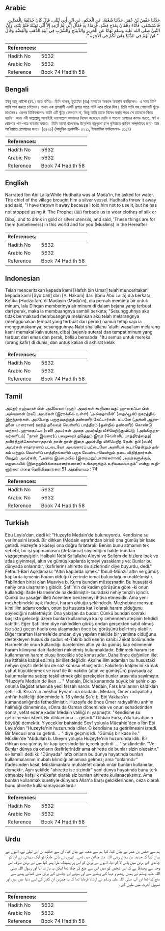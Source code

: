 ## Arabic


<div dir="rtl" lang="ar" style={{fontSize:'larger',backgroundColor:'#f8f9fa',padding:20}}>
حَدَّثَنَا حَفْصُ بْنُ عُمَرَ، حَدَّثَنَا شُعْبَةُ، عَنِ الْحَكَمِ، عَنِ ابْنِ أَبِي لَيْلَى، قَالَ كَانَ حُذَيْفَةُ بِالْمَدَايِنِ فَاسْتَسْقَى، فَأَتَاهُ دِهْقَانٌ بِقَدَحِ فِضَّةٍ، فَرَمَاهُ بِهِ فَقَالَ إِنِّي لَمْ أَرْمِهِ إِلاَّ أَنِّي نَهَيْتُهُ فَلَمْ يَنْتَهِ، وَإِنَّ النَّبِيَّ صلى الله عليه وسلم نَهَانَا عَنِ الْحَرِيرِ وَالدِّيبَاجِ وَالشُّرْبِ فِي آنِيَةِ الذَّهَبِ وَالْفِضَّةِ وَقَالَ ‏ "‏ هُنَّ لَهُمْ فِي الدُّنْيَا وَهْىَ لَكُمْ فِي الآخِرَةِ ‏"‏‏.‏
</div>
<div style={{backgroundColor:'#f8f9fa',padding:20, marginBottom: 10}}><table> <thead> <tr> <th>References:</th> <th></th> </tr> </thead> <tbody><tr><td>Hadith No</td><td>5632</td></tr><tr><td>Arabic No</td><td>5632</td></tr><tr><td>Reference</td><td>Book 74 Hadith 58</td></tr></tbody></table></div>

## Bengali


<div dir="ltr" lang="bn" style={{fontSize:'larger',backgroundColor:'#f8f9fa',padding:20}}>
ইবনু আবূ লাইলা (রহ.) হতে বর্ণিত। তিনি বলেন, হুযাইফা (রাঃ) মাদায়েন অঞ্চলে অবস্থান করছিলেন। এ সময় তিনি পানি পান করতে চাইলেন। তখন এক গ্রামবাসী একটি রূপার পাত্রে পানি এনে তাঁকে দিল। তিনি পানি সহ পেয়ালাটি ছুঁড়ে মারলেন। এরপর তিনিবললেনঃ আমি এটি ছুঁড়ে ফেলতাম না, কিন্তু আমি তাকে নিষেধ করার পরও সে তাত্থেকে বিরত হয়নি। অথচ নবী সাল্লাল্লাহু আলাইহি ওয়াসাল্লাম আমাদের নিষেধ করেছেন মোটা ও পাতলা রেশমের কাপড় পরতে, স্বর্ণ ও রৌপ্যের পান-পাত্র ব্যবহার করতে। তিনি আরো বলেছেনঃ উল্লেখিত বস্ত্তগুলো হ’ল দুনিয়াতে কাফির সম্প্রদায়ের জন্য; আর আখিরাতে তোমাদের জন্য। [৫৪২৬] (আধুনিক প্রকাশনী- ৫২২১, ইসলামিক ফাউন্ডেশন- ৫১১৭)
</div>
<div style={{backgroundColor:'#f8f9fa',padding:20, marginBottom: 10}}><table> <thead> <tr> <th>References:</th> <th></th> </tr> </thead> <tbody><tr><td>Hadith No</td><td>5632</td></tr><tr><td>Arabic No</td><td>5632</td></tr><tr><td>Reference</td><td>Book 74 Hadith 58</td></tr></tbody></table></div>

## English


<div dir="ltr" lang="en" style={{fontSize:'larger',backgroundColor:'#f8f9fa',padding:20}}>
Narrated Ibn Abi Laila:While Hudhaita was at Mada'in, he asked for water. The chief of the village brought him a silver vessel. Hudhaifa threw it away and said, "I have thrown it away because I told him not to use it, but he has not stopped using it. The Prophet (ﷺ) forbade us to wear clothes of silk or Dibaj, and to drink in gold or silver utensils, and said, 'These things are for them (unbelievers) in this world and for you (Muslims) in the Hereafter
</div>
<div style={{backgroundColor:'#f8f9fa',padding:20, marginBottom: 10}}><table> <thead> <tr> <th>References:</th> <th></th> </tr> </thead> <tbody><tr><td>Hadith No</td><td>5632</td></tr><tr><td>Arabic No</td><td>5632</td></tr><tr><td>Reference</td><td>Book 74 Hadith 58</td></tr></tbody></table></div>

## Indonesian


<div dir="ltr" lang="id" style={{fontSize:'larger',backgroundColor:'#f8f9fa',padding:20}}>
Telah menceritakan kepada kami [Hafsh bin Umar] telah menceritakan kepada kami [Syu'bah] dari [Al Hakam] dari [Ibnu Abu Laila] dia berkata; Ketika [Hudzaifah] di Madayin (Mada'in), dia pernah meminta air untuk minum, lalu Dihqan memberinya air minum di dalam bejana yang terbuat dari perak, maka ia membuangnya sambil berkata; "Sesungguhnya aku tidak bermaksud membuangnya melainkan aku telah melarangnya (menggunakan tempat yang terbuat dari perak) namun tetap saja ia menggunakannya, sesungguhnya Nabi shallallahu 'alaihi wasallam melarang kami memakai kain sutera, dibaj (sejenis sutera) dan tempat minum yang terbuat dari emas dan perak, beliau bersabda: "Itu semua untuk mereka (orang kafir) di dunia, dan untuk kalian di akhirat kelak
</div>
<div style={{backgroundColor:'#f8f9fa',padding:20, marginBottom: 10}}><table> <thead> <tr> <th>References:</th> <th></th> </tr> </thead> <tbody><tr><td>Hadith No</td><td>5632</td></tr><tr><td>Arabic No</td><td>5632</td></tr><tr><td>Reference</td><td>Book 74 Hadith 58</td></tr></tbody></table></div>

## Tamil


<div dir="ltr" lang="ta" style={{fontSize:'larger',backgroundColor:'#f8f9fa',padding:20}}>
அப்துர் ரஹ்மான் பின் அபீலைலா (ரஹ்) அவர்கள் கூறியதாவது: ஹுதைஃபா பின் அல்யமான் (ரலி) அவர்கள் (இராக்கில் உள்ள) ‘அல்மதாயின்’ (தைஃபூன்) நகரத்தில் இருந்தார்கள். அப்போது பருகுவதற்குத் தண்ணீர் கேட்டார்கள். உடனே (அக்னி ஆராதனை யாளரான) ஊர்த் தலைவர் வெள்ளிப் பாத்திரம் (ஒன்றில் தண்ணீர்) கொண்டு வந்தார். ஹுதைஃபா (ரலி) அவர்கள் அதை அவர்மீது வீசியெறிந்துவிட்டு, (அங்கிருந்தவர்களிடம்) ‘‘நான் இவரை(ப் பலமுறை) தடுத்தும் இவர் (வெள்ளிப் பாத்திரத்தைத்) தவிர்த்துக்கொள்ளாததால் தான் நான் இதை அவர்மீது வீசியெறிந் தேன். நபி (ஸல்) அவர்கள் சாதாரணப் பட்டையோ அலங்காரப் பட்டையோ அணியக் கூடாதென்றும் தங்கம் மற்றும் வெள்ளிப் பாத்திரங்களில் பருக வேண்டாமென்றும் தடை விதித்தார்கள். மேலும் அவர்கள், ‘‘அவை இம்மையில் (இறைமறுப்பாளர்களான) அவர்களுக்கும், மறுமையில் (இறைநம்பிக்கையாளர்களான) உங்களுக்கும் உரியவையாகும்” என்று கூறினார்கள் எனத் தெரிவித்தார்கள்.51 அத்தியாயம் : 74
</div>
<div style={{backgroundColor:'#f8f9fa',padding:20, marginBottom: 10}}><table> <thead> <tr> <th>References:</th> <th></th> </tr> </thead> <tbody><tr><td>Hadith No</td><td>5632</td></tr><tr><td>Arabic No</td><td>5632</td></tr><tr><td>Reference</td><td>Book 74 Hadith 58</td></tr></tbody></table></div>

## Turkish


<div dir="ltr" lang="tr" style={{fontSize:'larger',backgroundColor:'#f8f9fa',padding:20}}>
Ebu Leyla'dan, dedi ki: "Huzeyfe Medain'de bulunuyordu. Kendisine su verilmesini istedi. Bir dihkan (Medain eşrafından birisi) ona gümüş bir kase getirdi. Huzeyfe o kaseyi ona doğru fırlatarak: Benim bunu atmamın tek sebebi, bu işi yapmamasını (defalarca) söylediğim halde bundan vazgeçmeyişidir. Halbuki Nebi Sallallahu Aleyhi ve Sellem de bizlere ipek ve atlas giyinmeyi, altın ve gümüş kaplarda içmeyi yasaklamış ve: Bunlar bu dünyada onlarındır, (kafirlerin) ahirette de sizlerindir diye buyurdu, dedi." Fethu'l-Bari Açıklaması: "Altın kaplarda içmek." İbnulI-Münzir altın ve gümüş kaplarda içmenin haram olduğu üzerinde icmal bulunduğunu nakletmiştir. Tabilnden birisi olan Muaviye b. Kurra bundan müstesnadır. Bu husustaki nehiy ona ulaşmamış gibidir. Şafii'nin de kadim görüşüne göre -ki onun kullandığı ifade Harmele'de nakledilmiştir- buradaki nehiy tenzih içindir. Çünkü bu yasağın illeti Acemlere benzemeyi ihtiva etmesidir. Ama yeni mezhebindeki açık ifadesi, haram olduğu şeklindedir. Mezhebine mensup kimi ilim adamı ondan, onun bu hususta kat'i olarak haram olduğunu söylediğini nakletmiştir. Ona yakışan da budur. Çünkü bundan sonraki başlıkta geleceği üzere bunları kullanmaya ka.rşı cehennem ateşinin tehdidi sabittir. Eğer ŞafiiIden diye nakledilen görüş ondan gerçekten sabit olmuş ise sözü geçen hadis ona ulaşmadan önce bu görüşünü belirtmiş olabilir. Diğer taraftan Harmele'de ondan diye yapılan nakilde bir yanılma olduğunu destekleyen husus da şudur: et-Takrib adlı eserin sahibi Zekat bölümünde Harmele'de onun kullandığı ibarelerden altın ya da gümüş kap edinmenin haram kılınışına dair ifadeleri nakletmiş bulunmaktadır. Edinmek haram ise kullanmanın haram oluşu öncelikle söz konusudur. Daha önce değinilen illet ise ittifakla kabul edilmiş bir illet değildir. Aksine ilim adamları bu husustaki nehyin çeşitli illetlerini de söz konusu etmişlerdir. Fakirlerin kalplerini kırmak yahut büyüklenmek ve israf ile iki nakdin (altın ve gümüşÜn) piyasada az bulunmalarına sebep teşkil etmek gibi gerekçeler bunlar arasında sayılmıştır. "Huzeyfe Medain'de iken ... " Medain, Dicle kenarında büyük bir şehir olup onunla Bağdat arasında yedi fersah vardır. Medain, Fars krallarının kaldıkları şehir idi. Kisra'nın meşhur Eyvan'ı da oradadır. Medain, Ömer radıyallahu anh'ın halifeliği döneminde h. 16 yılında Sa'd b. Ebi Vakkas'ın kumandanlığında fethedilmiştir. Huzeyfe de önce Ömer radıyallfıhu anh'ın halifeliği döneminde, sOnra da Osman döneminde ve onun şehadetinden sonra, vefat edene kadar Medain valiliği ni yapmıştır. "Kendisine su getirilmesini istedi. Bir dihkan ona ... getirdi." Dihkan Farsça'da kasabanın büyüğü demektir. Yiyecekler bahsinde Seyf yoluyla Mücahid'den o İbn Ebi Leyla'dan "Huzeyfe'nin huzurunda idiler. O kendisine su getirilmesini istedi. Bir Mecusi ona su getirdi. .. " diye geçmiş idi. "Gümüş bir kase ile." Müslim'de "Abdullah b. Ukeym yoluyla Huzeyfe'nin huzurunda idik. Bir dihkan ona gümüş bir kap içerisinde bir içecek getirdi ... " şeklindedir. "Ve: Bunlar dünya da onların (kafirlerin)dir ama ahirette de bunlar sizin olacaktır." el-İsmaill dedi ki: "Dünyada" lafzı onların bu dünya hayatında bunları kullanmalarının mubah kılındığı anlamına gelmez; ama "onlarındır" ifadesinden kasıt, Müslümanlara muhalefet olarak onlar bunları kullanırlar, demektir. Aynı şekilde "ahirette ise sizindir" yani dünya hayatında bunu terk etmenize kafşılık mükafat olarak siz bunları ahirette kullanacaksınız. Ama bunları kullanmak suretiyle dünyada Allah'a karşı geldiklerinden, ceza olarak bunu ahirette kullanamayacaklardır
</div>
<div style={{backgroundColor:'#f8f9fa',padding:20, marginBottom: 10}}><table> <thead> <tr> <th>References:</th> <th></th> </tr> </thead> <tbody><tr><td>Hadith No</td><td>5632</td></tr><tr><td>Arabic No</td><td>5632</td></tr><tr><td>Reference</td><td>Book 74 Hadith 58</td></tr></tbody></table></div>

## Urdu


<div dir="rtl" lang="ur" style={{fontSize:'larger',backgroundColor:'#f8f9fa',padding:20}}>
ہم سے حفص بن عمر نے بیان کیا، کہا ہم سے شعبہ نے بیان کیا، ان سے حکیم بن ابی لیلیٰ نے، انہوں نے بیان کیا کہ حذیفہ بن یمان رضی اللہ عنہ مدائن میں تھے۔ انہوں نے پانی مانگا تو ایک دیہاتی نے ان کو چاندی کے برتن میں پانی لا کر دیا، انہوں نے برتن کو اس پر پھینک مارا پھر کہا میں نے برتن صرف اس وجہ سے پھینکا ہے کہ اس شخص کو میں اس سے منع کر چکا تھا لیکن یہ باز نہ آیا اور رسول اللہ صلی اللہ علیہ وسلم نے ہمیں ریشم و دیبا کے پہننے سے اور سونے اور چاندی کے برتن میں کھانے پینے سے منع کیا تھا اور آپ صلی اللہ علیہ وسلم نے ارشاد فرمایا تھا کہ یہ چیزیں ان کفار کے لیے دنیا میں ہیں اور تمہیں آخرت میں ملیں گے۔
</div>
<div style={{backgroundColor:'#f8f9fa',padding:20, marginBottom: 10}}><table> <thead> <tr> <th>References:</th> <th></th> </tr> </thead> <tbody><tr><td>Hadith No</td><td>5632</td></tr><tr><td>Arabic No</td><td>5632</td></tr><tr><td>Reference</td><td>Book 74 Hadith 58</td></tr></tbody></table></div>